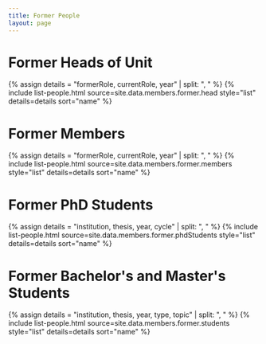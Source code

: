 ```yaml
---
title: Former People
layout: page
---
```


<h1>Former Heads of Unit</h1>
{% assign details = "formerRole, currentRole, year" | split: ", " %}
{% include list-people.html source=site.data.members.former.head style="list" details=details sort="name" %}

<h1>Former Members</h1>
{% assign details = "formerRole, currentRole, year" | split: ", " %}
{% include list-people.html source=site.data.members.former.members style="list" details=details sort="name" %}

<h1>Former PhD Students</h1>
{% assign details = "institution, thesis, year, cycle" | split: ", " %}
{% include list-people.html source=site.data.members.former.phdStudents style="list" details=details sort="name" %}

<h1>Former Bachelor's and Master's Students</h1>
{% assign details = "institution, thesis, year, type, topic" | split: ", " %}
{% include list-people.html source=site.data.members.former.students style="list" details=details sort="name" %}